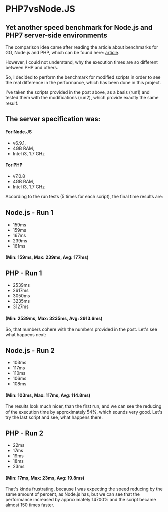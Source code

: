 # PHP7vsNode.JS
## Yet another speed benchmark for Node.js and PHP7 server-side environments

The comparison idea came after reading the article about benchmarks for GO, Node.js and PHP, which can be found here: [article](https://jaxbot.me/articles/benchmarks_nodejs_vs_go_vs_php_3_14_2013).

However, I could not understand, why the execution times are so different between PHP and others.

So, I decided to perform the benchmark for modified scripts in order to see the real difference in the performance, which has been done in this project.

I've taken the scripts provided in the post above, as a basis (run1) and tested them with the modifications (run2), which provide exactly the same result.

## The server specification was:

#### For Node.JS
* v6.9.1,
* 4GB RAM,
* Intel i3, 1.7 GHz

#### For PHP
* v7.0.8
* 4GB RAM,
* Intel i3, 1.7 GHz

According to the run tests (5 times for each script), the final time results are:

## Node.js - Run 1
* 159ms
* 159ms
* 167ms
* 239ms
* 161ms
#### (Min: 159ms, Max: 239ms, Avg: 177ms)

## PHP - Run 1
* 2539ms
* 2617ms
* 3050ms
* 3235ms
* 3127ms
#### (Min: 2539ms, Max: 3235ms, Avg: 2913.6ms)

So, that numbers cohere with the numbers provided in the post. Let's see what happens next:

## Node.js - Run 2
* 103ms
* 117ms
* 110ms
* 106ms
* 108ms
#### (Min: 103ms, Max: 117ms, Avg: 114.8ms)

The results look much nicer, than the first run, and we can see the reducing of the execution time by approximately 54%, which sounds very good. Let's try the last script and see, what happens there.

## PHP - Run 2
* 22ms
* 17ms
* 19ms
* 18ms
* 23ms
#### (Min: 17ms, Max: 23ms, Avg: 19.8ms)

That's kinda frustrating, because I was expecting the speed reducing by the same amount of percent, as Node.js has, but we can see that the performance increased by approximately 14700% and the script became almost 150 times faster.

